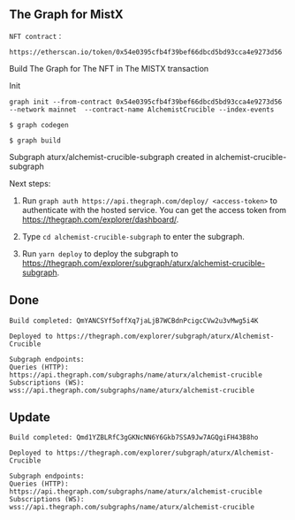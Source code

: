 ## The Graph for MistX

```
NFT contract：

https://etherscan.io/token/0x54e0395cfb4f39bef66dbcd5bd93cca4e9273d56
```

Build The Graph for The NFT in The MISTX transaction

Init

```
graph init --from-contract 0x54e0395cfb4f39bef66dbcd5bd93cca4e9273d56 --network mainnet  --contract-name AlchemistCrucible --index-events
```


```
$ graph codegen

$ graph build
```

Subgraph aturx/alchemist-crucible-subgraph created in alchemist-crucible-subgraph

Next steps:

  1. Run `graph auth https://api.thegraph.com/deploy/ <access-token>`
     to authenticate with the hosted service. You can get the access token from
     https://thegraph.com/explorer/dashboard/.

  2. Type `cd alchemist-crucible-subgraph` to enter the subgraph.

  3. Run `yarn deploy` to deploy the subgraph to
     https://thegraph.com/explorer/subgraph/aturx/alchemist-crucible-subgraph.


## Done 

```
Build completed: QmYANCSYf5offXq7jaLjB7WCBdnPcigcCVw2u3vMwg5i4K

Deployed to https://thegraph.com/explorer/subgraph/aturx/Alchemist-Crucible

Subgraph endpoints:
Queries (HTTP):     https://api.thegraph.com/subgraphs/name/aturx/alchemist-crucible      
Subscriptions (WS): wss://api.thegraph.com/subgraphs/name/aturx/alchemist-crucible 
```

## Update

```
Build completed: Qmd1YZBLRfC3gGKNcNN6Y6Gkb7SSA9Jw7AGQgiFH43B8ho

Deployed to https://thegraph.com/explorer/subgraph/aturx/Alchemist-Crucible

Subgraph endpoints:
Queries (HTTP):     https://api.thegraph.com/subgraphs/name/aturx/alchemist-crucible
Subscriptions (WS): wss://api.thegraph.com/subgraphs/name/aturx/alchemist-crucible
```
